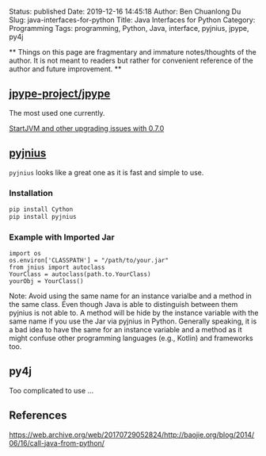 Status: published
Date: 2019-12-16 14:45:18
Author: Ben Chuanlong Du
Slug: java-interfaces-for-python
Title: Java Interfaces for Python
Category: Programming
Tags: programming, Python, Java, interface, pyjnius, jpype, py4j

**
Things on this page are
fragmentary and immature notes/thoughts of the author.
It is not meant to readers
but rather for convenient reference of the author and future improvement.
**

## [jpype-project/jpype](https://github.com/jpype-project/jpype)

The most used one currently.

[StartJVM and other upgrading issues with 0.7.0](https://github.com/jpype-project/jpype/issues/498)

## [pyjnius](https://github.com/kivy/pyjnius)

`pyjnius` looks like a great one 
as it is fast and simple to use.

### Installation

```bash
pip install Cython
pip install pyjnius
```

### Example with Imported Jar

```
import os
os.environ['CLASSPATH'] = "/path/to/your.jar"
from jnius import autoclass
YourClass = autoclass(path.to.YourClass)
yourObj = YourClass()
```

Note: Avoid using the same name for an instance varialbe and a method in the same class.
Even though Java is able to distinguish between them 
pyjnius is not able to. 
A method will be hide by the instance variable with the same name 
if you use the Jar via pyjnius in Python.
Generally speaking,
it is a bad idea to have the same for an instance variable and a method
as it might confuse other programming languages (e.g., Kotlin) and frameworks too.

## py4j 

Too complicated to use ...

## References

https://web.archive.org/web/20170729052824/http://baojie.org/blog/2014/06/16/call-java-from-python/
